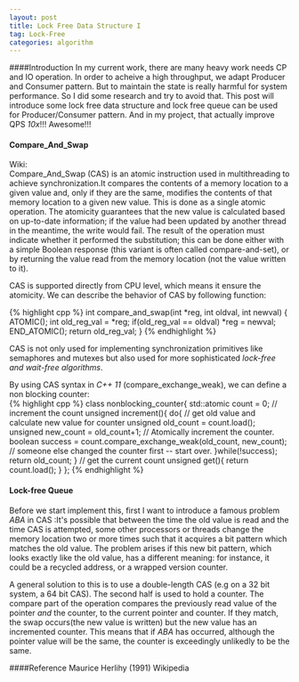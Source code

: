 ```yaml
---
layout: post
title: Lock Free Data Structure I
tag: Lock-Free
categories: algorithm
---
```


####Introduction
In my current work, there are many heavy work needs CP and IO operation. In order to acheive a high throughput, we adapt Producer and Consumer pattern. But to maintain the state is really harmful for system performance. So I did some research and try to avoid that. This post will introduce some lock free data structure and lock free queue can be used for Producer/Consumer pattern. And in my project, that actually improve QPS _10x_!!! Awesome!!! 

#### Compare_And_Swap
Wiki:    
Compare_And_Swap (CAS) is an atomic instruction used in multithreading to achieve synchronization.It compares the contents of a memory location to a given value and, only if they are the same, modifies the contents of that memory location to a given new value. This is done as a single atomic operation. The atomicity guarantees that the new value is calculated based on up-to-date information; if the value had been updated by another thread in the meantime, the write would fail. The result of the operation must indicate whether it performed the substitution; this can be done either with a simple Boolean response (this variant is often called compare-and-set), or by returning the value read from the memory location (not the value written to it).

CAS is supported directly from CPU level, which means it ensure the atomicity. We can describe the behavior of CAS by following function:

{% highlight cpp %}
int compare_and_swap(int *reg, int oldval, int newval)
{
	ATOMIC();
	int old_reg_val = *reg;
	if(old_reg_val == oldval)
		*reg = newval;
	END_ATOMIC();
	return old_reg_val;
}
{% endhighlight %}

CAS is not only used for implementing synchronization primitives like semaphores and mutexes but also used for more sophisticated _lock-free and wait-free algorithms_.

By using CAS syntax in _C++ 11_ (compare_exchange_weak), we can define a non blocking counter:  
{% highlight cpp %}
class nonblocking_counter{
    std::atomic<unsigned> count = 0;
    // increment the count
    unsigned increment(){
      do{
        // get old value and calculate new value for counter
        unsigned old_count = count.load();
        unsigned new_count = old_count+1;
        // Atomically increment the counter.
        boolean success = count.compare_exchange_weak(old_count, new_count);
        // someone else changed the counter first -- start over.
      }while(!success);
      return old_count;
    }
    // get the current count
    unsigned get(){
        return count.load();
    }
};
{% endhighlight %}

#### Lock-free Queue
Before we start implement this, first I want to introduce a famous problem _ABA_ in CAS :It's possible that between the time the old value is read and the time CAS is attempted, some other processors or threads change the memory location two or more times such that it acquires a bit pattern which matches the old value. The problem arises if this new bit pattern, which looks exactly like the old value, has a different meaning: for instance, it could be a recycled address, or a wrapped version counter.

A general solution to this is to use a double-length CAS (e.g on a 32 bit system, a 64 bit CAS). The second half is used to hold a counter. The compare part of the operation compares the previously read value of the pointer _and_ the counter, to the current pointer and counter. If they match, the swap occurs(the new value is written) but the new value has an incremented counter. This means that if _ABA_ has occurred, although the pointer value will be the same, the counter is exceedingly unlikedly to be the same.



####Reference
Maurice Herlihy (1991)
Wikipedia

